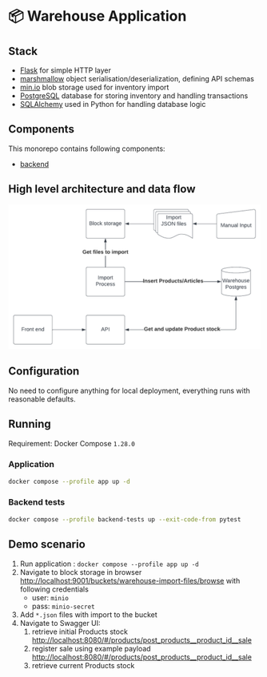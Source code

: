 # 📦 Warehouse Application

## Stack

* [Flask](https://flask.palletsprojects.com/) for simple HTTP layer
* [marshmallow](https://flask.palletsprojects.com/) object serialisation/deserialization, defining API schemas
* [min.io](https://min.io/) blob storage used for inventory import
* [PostgreSQL](https://www.postgresql.org/) database for storing inventory and handling transactions
* [SQLAlchemy](https://www.sqlalchemy.org/) used in Python for handling database logic

## Components

This monorepo contains following components:

* [backend](backend/README.md)

## High level architecture and data flow

![](docs/warehouse-flow.png)

## Configuration

No need to configure anything for local deployment, everything runs with reasonable
defaults.

## Running 

Requirement: Docker Compose `1.28.0` 

### Application

```bash
docker compose --profile app up -d 
```

### Backend tests

```bash
docker compose --profile backend-tests up --exit-code-from pytest
```


## Demo scenario

1. Run application : `docker compose --profile app up -d`
2. Navigate to block storage in browser [http://localhost:9001/buckets/warehouse-import-files/browse](http://localhost:9001/buckets/warehouse-import-files/browse) with following credentials
   * user: `minio`
   * pass: `minio-secret`
3. Add `*.json` files with import to the bucket
4. Navigate to Swagger UI:
   1. retrieve initial Products stock [http://localhost:8080/#/products/post_products__product_id__sale](http://localhost:8080/#/products/post_products__product_id__sale)
   2. register sale using example payload [http://localhost:8080/#/products/post_products__product_id__sale](http://localhost:8080/#/products/post_products__product_id__sale)
   3. retrieve current Products stock